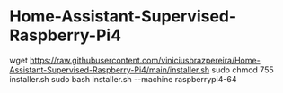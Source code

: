 # Home-Assistant-Supervised-Raspberry-Pi4

wget https://raw.githubusercontent.com/viniciusbrazpereira/Home-Assistant-Supervised-Raspberry-Pi4/main/installer.sh
sudo chmod 755 installer.sh
sudo bash installer.sh --machine raspberrypi4-64
